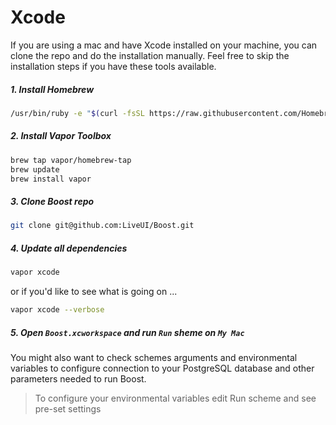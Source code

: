 # Xcode

If you are using a mac and have Xcode installed on your machine, you can clone the repo and do the installation manually. Feel free to skip the installation steps if you have these tools available.

##### 1. Install Homebrew
```bash
/usr/bin/ruby -e "$(curl -fsSL https://raw.githubusercontent.com/Homebrew/install/master/install)"
```

##### 2. Install Vapor Toolbox
```bash
brew tap vapor/homebrew-tap
brew update
brew install vapor
```

##### 3. Clone Boost repo
```bash
git clone git@github.com:LiveUI/Boost.git
```

##### 4. Update all dependencies
```bash
vapor xcode
```
or if you'd like to see what is going on ...
```bash
vapor xcode --verbose
```

##### 5. Open `Boost.xcworkspace` and run `Run` sheme on `My Mac`
   You might also want to check schemes arguments and environmental variables to configure connection to your PostgreSQL database and other parameters needed to run Boost.

> To configure your environmental variables edit Run scheme and see pre-set settings
